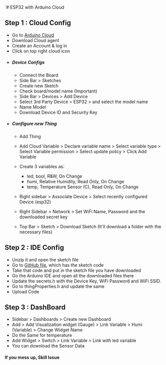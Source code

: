 `# ESP32 with Arduino Cloud
## Step 1 : Cloud Config

 - Go to [Arduino Cloud](arduino.cc)
 - Download 	 Cloud agent
 - Create an Account & log in
 - Click on top right cloud icon
 - ##### Device Configs
	 - Connect the Board
	 - Side Bar >  Sketches
	 - Create new Sketch
	 - Check board/model name (Important)
	 - Side Bar > Devices > Add Device
	 - Select 3rd Party Device > ESP32 > and select the model name 
	 - Name Model
	 - Download Device ID and Security Key
 - ##### Configure new Thing
	 - Add Thing
	 - Add Cloud Variable > Declare variable name > Select variable type > Select Variable permission >  Select update policy >  Click Add Variable
	 - Create 3 variables as: 
		 -	led, bool, R&W, On Change
		 -	humi, Relative Humidity, Read Only, On Change
		 -	temp, Temperature  Sensor (C), Read Only, On Change
		 
	 
	- Right sidebar >  Associate Device > Select recently configured Device (esp32)
	- Right Sidebar >  Network > Set WiFi Name, Password and the downloaded secret key
	- Top Bar > Sketch > Download Sketch (It'll download a folder with the necessary files)
## Step 2 : IDE Config

- Unzip it and open the sketch file
- Go to [GitHub file](https://github.com/Orion-Pax01/IoT/blob/main/esp32_ardcloud/sketch.cpp), which has the sketch code
- Take that code and put in the sketch file you have downloaded
- Go the Arduino IDE and open all the downloaded files there
- Update the secrets.h with the Device Key, WiFi Password and WiFi SSID.
- Go to thingProperties.h and update the same
- Upload Code

## Step 3 :  DashBoard

- Sidebar >  Dashboards > Create new Dashboard 
- Add > Add Visualization widget (Gauge) > Link Variable > Humi (Variable) >  Change Widget Name
- Do the Same for temperature
- Add Widget > Switch > Link Variable > Link with led variable
- You can download the Sensor Data

#### If you mess up, Skill Issue

